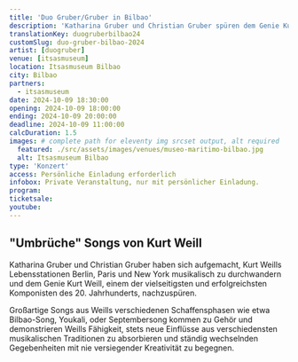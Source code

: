 ```yaml
---
title: 'Duo Gruber/Gruber in Bilbao'
description: 'Katharina Gruber und Christian Gruber spüren dem Genie Kurt Weill, einem der vielseitigsten und erfolgreichsten Komponisten des 20. Jahrhunderts, nach.'
translationKey: duogruberbilbao24
customSlug: duo-gruber-bilbao-2024
artist: [duogruber]
venue: [itsasmuseum]
location: Itsasmuseum Bilbao
city: Bilbao
partners:
  - itsasmuseum
date: 2024-10-09 18:30:00
opening: 2024-10-09 18:00:00
ending: 2024-10-09 20:00:00
deadline: 2024-10-09 11:00:00
calcDuration: 1.5
images: # complete path for eleventy img srcset output, alt required
  featured: ./src/assets/images/venues/museo-maritimo-bilbao.jpg
  alt: Itsasmuseum Bilbao
type: 'Konzert'
access: Persönliche Einladung erforderlich
infobox: Private Veranstaltung, nur mit persönlicher Einladung.
program:
ticketsale:
youtube:
---
```


## "Umbrüche" Songs von Kurt Weill

Katharina Gruber und Christian Gruber haben sich aufgemacht, Kurt Weills Lebensstationen Berlin, Paris und New York musikalisch zu durchwandern und dem Genie Kurt Weill, einem der vielseitigsten und erfolgreichsten Komponisten des 20. Jahrhunderts, nachzuspüren.

Großartige Songs aus Weills verschiedenen Schaffensphasen wie etwa Bilbao-Song, Youkali, oder Septembersong kommen zu Gehör und demonstrieren Weills Fähigkeit, stets neue Einflüsse aus verschiedensten musikalischen Traditionen zu absorbieren und ständig wechselnden Gegebenheiten mit nie versiegender Kreativität zu begegnen.
